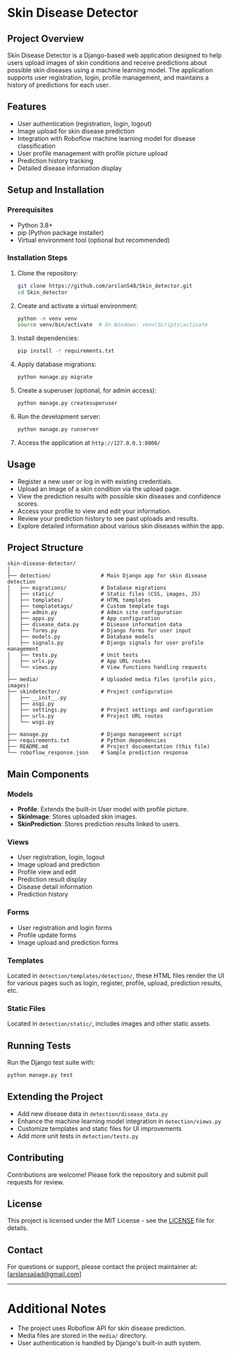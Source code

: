 # Skin Disease Detector

## Project Overview
Skin Disease Detector is a Django-based web application designed to help users upload images of skin conditions and receive predictions about possible skin diseases using a machine learning model. The application supports user registration, login, profile management, and maintains a history of predictions for each user.

## Features
- User authentication (registration, login, logout)
- Image upload for skin disease prediction
- Integration with Roboflow machine learning model for disease classification
- User profile management with profile picture upload
- Prediction history tracking
- Detailed disease information display

## Setup and Installation

### Prerequisites
- Python 3.8+
- pip (Python package installer)
- Virtual environment tool (optional but recommended)

### Installation Steps
1. Clone the repository:
   ```bash
   git clone https://github.com/arslan548/Skin_detector.git
   cd Skin_detector
   ```

2. Create and activate a virtual environment:
   ```bash
   python -m venv venv
   source venv/bin/activate  # On Windows: venv\Scripts\activate
   ```

3. Install dependencies:
   ```bash
   pip install -r requirements.txt
   ```

4. Apply database migrations:
   ```bash
   python manage.py migrate
   ```

5. Create a superuser (optional, for admin access):
   ```bash
   python manage.py createsuperuser
   ```

6. Run the development server:
   ```bash
   python manage.py runserver
   ```

7. Access the application at `http://127.0.0.1:8000/`

## Usage
- Register a new user or log in with existing credentials.
- Upload an image of a skin condition via the upload page.
- View the prediction results with possible skin diseases and confidence scores.
- Access your profile to view and edit your information.
- Review your prediction history to see past uploads and results.
- Explore detailed information about various skin diseases within the app.

## Project Structure

```
skin-disease-detector/
│
├── detection/                # Main Django app for skin disease detection
│   ├── migrations/           # Database migrations
│   ├── static/               # Static files (CSS, images, JS)
│   ├── templates/            # HTML templates
│   ├── templatetags/         # Custom template tags
│   ├── admin.py              # Admin site configuration
│   ├── apps.py               # App configuration
│   ├── disease_data.py       # Disease information data
│   ├── forms.py              # Django forms for user input
│   ├── models.py             # Database models
│   ├── signals.py            # Django signals for user profile management
│   ├── tests.py              # Unit tests
│   ├── urls.py               # App URL routes
│   └── views.py              # View functions handling requests
│
├── media/                    # Uploaded media files (profile pics, images)
├── skindetector/             # Project configuration
│   ├── __init__.py
│   ├── asgi.py
│   ├── settings.py           # Project settings and configuration
│   ├── urls.py               # Project URL routes
│   └── wsgi.py
│
├── manage.py                 # Django management script
├── requirements.txt          # Python dependencies
├── README.md                 # Project documentation (this file)
└── roboflow_response.json    # Sample prediction response
```

## Main Components

### Models
- **Profile**: Extends the built-in User model with profile picture.
- **SkinImage**: Stores uploaded skin images.
- **SkinPrediction**: Stores prediction results linked to users.

### Views
- User registration, login, logout
- Image upload and prediction
- Profile view and edit
- Prediction result display
- Disease detail information
- Prediction history

### Forms
- User registration and login forms
- Profile update forms
- Image upload and prediction forms

### Templates
Located in `detection/templates/detection/`, these HTML files render the UI for various pages such as login, register, profile, upload, prediction results, etc.

### Static Files
Located in `detection/static/`, includes images and other static assets.

## Running Tests
Run the Django test suite with:
```bash
python manage.py test
```

## Extending the Project
- Add new disease data in `detection/disease_data.py`
- Enhance the machine learning model integration in `detection/views.py`
- Customize templates and static files for UI improvements
- Add more unit tests in `detection/tests.py`

## Contributing
Contributions are welcome! Please fork the repository and submit pull requests for review.

## License
This project is licensed under the MIT License - see the [LICENSE](LICENSE) file for details.

## Contact
For questions or support, please contact the project maintainer at: [arslansajjad@gmail.com]

---

# Additional Notes
- The project uses Roboflow API for skin disease prediction.
- Media files are stored in the `media/` directory.
- User authentication is handled by Django's built-in auth system.
